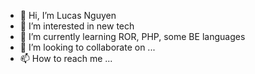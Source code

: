 - 👋 Hi, I’m Lucas Nguyen
- 👀 I’m interested in new tech
- 🌱 I’m currently learning ROR, PHP, some BE languages
- 💞️ I’m looking to collaborate on ...
- 📫 How to reach me ...

<!---
lucas-thachnguyen/lucas-thachnguyen is a ✨ special ✨ repository because its `README.md` (this file) appears on your GitHub profile.
You can click the Preview link to take a look at your changes.
--->
